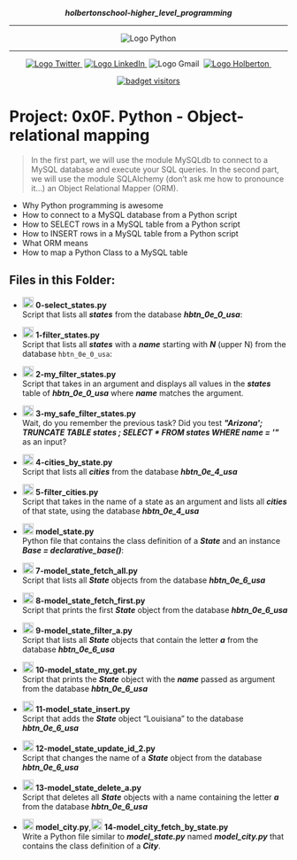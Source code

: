 <div align=center>

***holbertonschool-higher_level_programming***
<hr />
 <img src="https://www.python.org/static/community_logos/python-logo-generic.svg" alt="Logo Python" style="max-width:80%;">
 <hr />
<a href="https://twitter.com/Jepez90"><img src="https://img.shields.io/twitter/url?label=%40Jepez90&style=social&url=https%3A%2F%2Ftwitter.com%2FJepez90" alt="Logo Twitter">&nbsp;</a>
<a href="https://www.linkedin.com/in/jepez90/"><img src="https://img.shields.io/badge/jepez90-%230077B5.svg?&logo=linkedin&logoColor=white" alt="Logo LinkedIn">&nbsp;</a>
<img src="https://img.shields.io/badge/jepez90-white?style=flat&logo=gmail" alt="Logo Gmail">&nbsp;
<a href="https://twitter.com/HolbertonCOL"><img src="https://img.shields.io/badge/Holberton_School-red" alt="Logo Holberton">&nbsp;</a>

<a href="https://github.com/jepez90"><img src="https://visitor-badge.glitch.me/badge?page_id=jepez90.HigherLevelProgram.0x0F" alt="badget visitors"></a>
</div>

# Project: 0x0F. Python - Object-relational mapping

> In the first part, we will use the module MySQLdb to connect to a MySQL database and execute your SQL queries. In the second part, we will use the module SQLAlchemy (don’t ask me how to pronounce it…) an Object Relational Mapper (ORM).  
 * Why Python programming is awesome
 * How to connect to a MySQL database from a Python script
 * How to SELECT rows in a MySQL table from a Python script
 * How to INSERT rows in a MySQL table from a Python script
 * What ORM means
 * How to map a Python Class to a MySQL table


## Files in this Folder:

* <img src="https://raw.githubusercontent.com/jepez90/jepez90.github.io/master/img/Readme_media/logoPythonBasic.svg" alt="Logo Python" height="20"> **0-select_states.py**<br />
Script that lists all ***states*** from the database ***hbtn_0e_0_usa***:

* <img src="https://raw.githubusercontent.com/jepez90/jepez90.github.io/master/img/Readme_media/logoPythonBasic.svg" alt="Logo Python" height="20"> **1-filter_states.py**<br />
Script that lists all ***states*** with a ***name*** starting with ***N*** (upper N) from the database <code>hbtn_0e_0_usa</code>:

* <img src="https://raw.githubusercontent.com/jepez90/jepez90.github.io/master/img/Readme_media/logoPythonBasic.svg" alt="Logo Python" height="20"> **2-my_filter_states.py**<br />
Script that takes in an argument and displays all values in the ***states*** table of ***hbtn_0e_0_usa*** where ***name*** matches the argument.

* <img src="https://raw.githubusercontent.com/jepez90/jepez90.github.io/master/img/Readme_media/logoPythonBasic.svg" alt="Logo Python" height="20"> **3-my_safe_filter_states.py**<br />
Wait, do you remember the previous task? Did you test ***&quot;Arizona&#39;; TRUNCATE TABLE states ; SELECT * FROM states WHERE name = &#39;&quot;*** as an input?

* <img src="https://raw.githubusercontent.com/jepez90/jepez90.github.io/master/img/Readme_media/logoPythonBasic.svg" alt="Logo Python" height="20"> **4-cities_by_state.py**<br />
Script that lists all ***cities*** from the database ***hbtn_0e_4_usa***

* <img src="https://raw.githubusercontent.com/jepez90/jepez90.github.io/master/img/Readme_media/logoPythonBasic.svg" alt="Logo Python" height="20"> **5-filter_cities.py**<br />
Script that takes in the name of a state as an argument and lists all ***cities*** of that state, using the database ***hbtn_0e_4_usa***

* <img src="https://raw.githubusercontent.com/jepez90/jepez90.github.io/master/img/Readme_media/logoPythonBasic.svg" alt="Logo Python" height="20"> **model_state.py**<br />
Python file that contains the class definition of a ***State*** and an instance ***Base = declarative_base()***:

* <img src="https://raw.githubusercontent.com/jepez90/jepez90.github.io/master/img/Readme_media/logoPythonBasic.svg" alt="Logo Python" height="20"> **7-model_state_fetch_all.py**<br />
Script that lists all ***State*** objects from the database ***hbtn_0e_6_usa***

* <img src="https://raw.githubusercontent.com/jepez90/jepez90.github.io/master/img/Readme_media/logoPythonBasic.svg" alt="Logo Python" height="20"> **8-model_state_fetch_first.py**<br />
Script that prints the first ***State*** object from the database ***hbtn_0e_6_usa***

* <img src="https://raw.githubusercontent.com/jepez90/jepez90.github.io/master/img/Readme_media/logoPythonBasic.svg" alt="Logo Python" height="20"> **9-model_state_filter_a.py**<br />
Script that lists all ***State*** objects that contain the letter ***a*** from the database ***hbtn_0e_6_usa***

* <img src="https://raw.githubusercontent.com/jepez90/jepez90.github.io/master/img/Readme_media/logoPythonBasic.svg" alt="Logo Python" height="20"> **10-model_state_my_get.py**<br />
Script that prints the ***State*** object with the ***name*** passed as argument from the database ***hbtn_0e_6_usa***

* <img src="https://raw.githubusercontent.com/jepez90/jepez90.github.io/master/img/Readme_media/logoPythonBasic.svg" alt="Logo Python" height="20"> **11-model_state_insert.py**<br />
Script that adds the ***State*** object &ldquo;Louisiana&rdquo; to the database ***hbtn_0e_6_usa***

* <img src="https://raw.githubusercontent.com/jepez90/jepez90.github.io/master/img/Readme_media/logoPythonBasic.svg" alt="Logo Python" height="20"> **12-model_state_update_id_2.py**<br />
Script that changes the name of a ***State*** object from the database ***hbtn_0e_6_usa***

* <img src="https://raw.githubusercontent.com/jepez90/jepez90.github.io/master/img/Readme_media/logoPythonBasic.svg" alt="Logo Python" height="20"> **13-model_state_delete_a.py**<br />
Script that deletes all ***State*** objects with a name containing the letter ***a*** from the database ***hbtn_0e_6_usa***

* <img src="https://raw.githubusercontent.com/jepez90/jepez90.github.io/master/img/Readme_media/logoPythonBasic.svg" alt="Logo Python" height="20"> **model_city.py**,<img src="https://raw.githubusercontent.com/jepez90/jepez90.github.io/master/img/Readme_media/logoPythonBasic.svg" alt="Logo Python" height="20"> **14-model_city_fetch_by_state.py**<br />
Write a Python file similar to ***model_state.py*** named ***model_city.py*** that contains the class definition of a ***City***.
